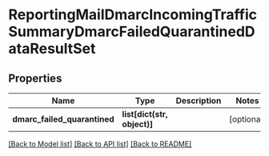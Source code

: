 # ReportingMailDmarcIncomingTrafficSummaryDmarcFailedQuarantinedDataResultSet

## Properties
Name | Type | Description | Notes
------------ | ------------- | ------------- | -------------
**dmarc_failed_quarantined** | **list[dict(str, object)]** |  | [optional] 

[[Back to Model list]](../README.md#documentation-for-models) [[Back to API list]](../README.md#documentation-for-api-endpoints) [[Back to README]](../README.md)

